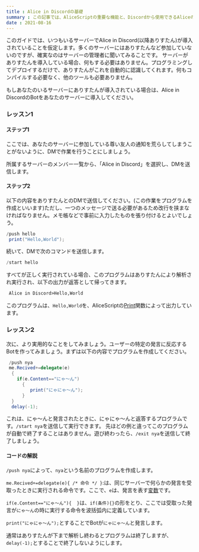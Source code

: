 ```yaml
---
title : Alice in Discordの基礎
summary : この記事では、AliceScriptの重要な機能と、Discordから使用できるAliceの機能の詳細について説明します。AliceScriptはDiscord外でも使用できますが、ここではAlice in Discordを使用する機能のみを扱います。
date : 2021-08-16
---
```


このガイドでは、いつもいるサーバーでAlice in Discord(以降ありすたん)が導入されていることを仮定します。多くのサーバーにはありすたんなど参加していないのですが、確実なのはサーバーの管理者に聞いてみることです。
サーバーがありすたんを導入している場合、何もする必要はありません。プログラミングしてデプロイするだけで、ありすたんがこれを自動的に認識してくれます。何もコンパイルする必要なく、他のツールも必要ありません。

もしあなたのいるサーバーにありすたんが導入されている場合は、Alice in DiscordのBotをあなたのサーバーに導入してください。

### レッスン1
#### ステップ1
ここでは、あなたのサーバーに参加している尊い友人の通知を荒らしてしまうことがないように、DMで作業を行うことにしましょう。

所属するサーバーのメンバー一覧から、「Alice in Discord」を選択し、DMを送信します。

#### ステップ2
以下の内容をありすたんとのDMで送信してください。(この作業をプログラムを作成といいます)ただし、一つのメッセージで送る必要があるため改行を挟まなければなりません。メモ帳などで事前に入力したものを張り付けるとよいでしょう。

```cs title="Alice in Discord"
/push hello
 print("Hello,World");
```

続いて、DMで次のコマンドを送信します。

```cs title="Alice in Discord"
/start hello
```

すべてが正しく実行されている場合、このプログラムはありすたんにより解析され実行され、以下の出力が返答として帰ってきます。

```txt title="Alice in Discord"
 Alice in Discord>Hello,World
```

このプログラムは、`Hello,World`を、AliceScriptの[Print](../api/alice/print.md)関数によって出力しています。

### レッスン2
次に、より実用的なことをしてみましょう。ユーザーの特定の発言に反応するBotを作ってみましょう。まずは以下の内容でプログラムを作成してください。

```cs title="Alice in Discord"
 /push nya
 me.Recived+=delegate(e)
  {
    if(e.Content=="にゃ～ん")
      {
         print("にゃにゃ～ん");
      }
  }
  delay(-1);
```

これは、にゃ～んと発言されたときに、にゃにゃ～んと返答するプログラムです。`/start nya`を送信して実行できます。
先ほどの例と違ってこのプログラムが自動で終了することはありません。遊び終わったら、`/exit nya`を送信して終了しましょう。

#### コードの解説
`/push nya`によって、`nya`という名前のプログラムを作成します。

`me.Recived+=delegate(e){ /* 命令 */ }`:は、同じサーバーで何らかの発言を受取ったときに実行される命令です。ここで、`e`は、発言を表す[変数](../general/variable.md)です。

`if(e.Content=="にゃ～ん"){  }`は、`if(条件){}`の形をとり、ここでは受取った発言が`にゃ～ん`の時に実行する命令を波括弧内に定義しています。

`print("にゃにゃ～ん");`とすることでBotが`にゃにゃ～ん`と発言します。

通常はありすたんが下まで解析し終わるとプログラムは終了しますが、`delay(-1);`とすることで終了しないようにします。
